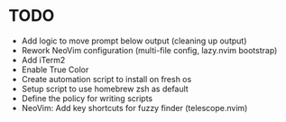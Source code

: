 # TODO

- Add logic to move prompt below output (cleaning up output)
- Rework NeoVim configuration (multi-file config, lazy.nvim bootstrap)
- Add iTerm2
- Enable True Color
- Create automation script to install on fresh os
- Setup script to use homebrew zsh as default
- Define the policy for writing scripts
- NeoVim: Add key shortcuts for fuzzy finder (telescope.nvim)
